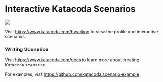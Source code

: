# Interactive Katacoda Scenarios

[![](http://shields.katacoda.com/katacoda/bwarikoo/count.svg)](https://www.katacoda.com/bwarikoo "Get your profile on Katacoda.com")

Visit https://www.katacoda.com/bwarikoo to view the profile and interactive scenarios

### Writing Scenarios
Visit https://www.katacoda.com/docs to learn more about creating Katacoda scenarios

For examples, visit https://github.com/katacoda/scenario-example
